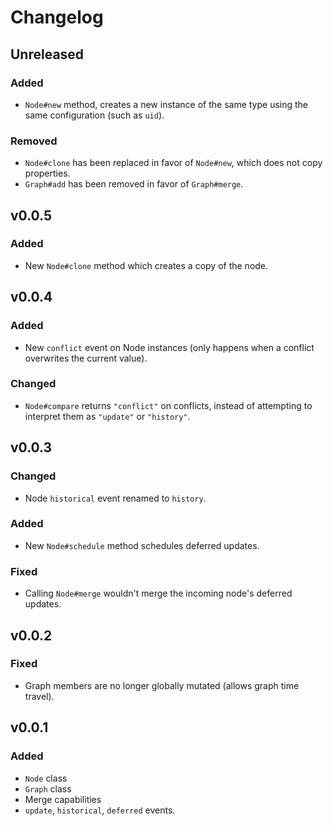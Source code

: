 # Changelog

## Unreleased
### Added
- `Node#new` method, creates a new instance of the same type using the same configuration (such as `uid`).

### Removed
- `Node#clone` has been replaced in favor of `Node#new`, which does not copy properties.
- `Graph#add` has been removed in favor of `Graph#merge`.

## v0.0.5
### Added
- New `Node#clone` method which creates a copy of the node.

## v0.0.4
### Added
- New `conflict` event on Node instances (only happens when a conflict overwrites the current value).

### Changed
- `Node#compare` returns `"conflict"` on conflicts, instead of attempting to interpret them as `"update"` or `"history"`.

## v0.0.3
### Changed
- Node `historical` event renamed to `history`.

### Added
- New `Node#schedule` method schedules deferred updates.

### Fixed
- Calling `Node#merge` wouldn't merge the incoming node's deferred updates.

## v0.0.2
### Fixed
- Graph members are no longer globally mutated (allows graph time travel).

## v0.0.1
### Added
- `Node` class
- `Graph` class
- Merge capabilities
- `update`, `historical`, `deferred` events.
